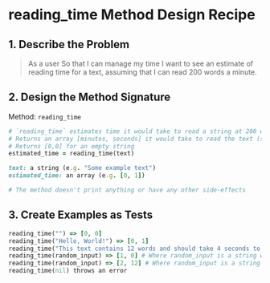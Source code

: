 # reading_time Method Design Recipe

## 1. Describe the Problem

> As a user
> So that I can manage my time
> I want to see an estimate of reading time for a text, assuming that I can read 200 words a minute.

## 2. Design the Method Signature

Method: `reading_time`

```ruby
# `reading_time` estimates time it would take to read a string at 200 words per minute
# Returns an array [minutes, seconds] it would take to read the text (seconds are rounded up)
# Returns [0,0] for an empty string
estimated_time = reading_time(text)

text: a string (e.g. "Some example text")
estimated_time: an array (e.g. [0, 1])

# The method doesn't print anything or have any other side-effects
```

## 3. Create Examples as Tests

```ruby
reading_time("") => [0, 0]
reading_time("Hello, World!") => [0, 1]
reading_time("This text contains 12 words and should take 4 seconds to read") => [0, 4]
reading_time(random_input) => [1, 0] # Where random_input is a string with 200 words
reading_time(random_input) => [2, 12] # Where random_input is a string with 200 words
reading_time(nil) throws an error
```

